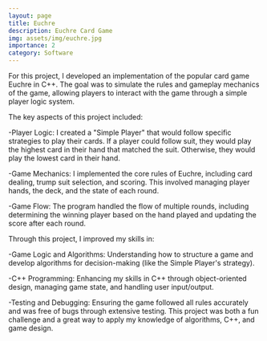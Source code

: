 ```yaml
---
layout: page
title: Euchre
description: Euchre Card Game
img: assets/img/euchre.jpg
importance: 2
category: Software
---
```


For this project, I developed an implementation of the popular card game Euchre in C++. The goal was to simulate the rules and gameplay mechanics of the game, allowing players to interact with the game through a simple player logic system.

The key aspects of this project included:

-Player Logic: I created a "Simple Player" that would follow specific strategies to play their cards. If a player could follow suit, they would play the highest card in their hand that matched the suit. Otherwise, they would play the lowest card in their hand.

-Game Mechanics: I implemented the core rules of Euchre, including card dealing, trump suit selection, and scoring. This involved managing player hands, the deck, and the state of each round.

-Game Flow: The program handled the flow of multiple rounds, including determining the winning player based on the hand played and updating the score after each round.

Through this project, I improved my skills in:

-Game Logic and Algorithms: Understanding how to structure a game and develop algorithms for decision-making (like the Simple Player's strategy).

-C++ Programming: Enhancing my skills in C++ through object-oriented design, managing game state, and handling user input/output.

-Testing and Debugging: Ensuring the game followed all rules accurately and was free of bugs through extensive testing.
This project was both a fun challenge and a great way to apply my knowledge of algorithms, C++, and game design.





